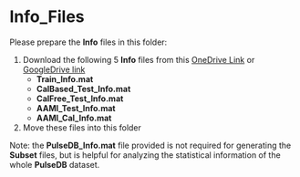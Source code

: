 # Info_Files

Please prepare the **Info** files in this folder:

1. Download the following 5 **Info** files from this [OneDrive Link](https://rutgersconnect-my.sharepoint.com/:f:/g/personal/ww329_soe_rutgers_edu/Ern2XAhBoLhLsPF_KrAVbQEBy_hVSIKg3iZawRscJEO1LA?e=qeasPY) or [GoogleDrive link](https://drive.google.com/drive/folders/1wcw4PEGttM3EY0-syayp2Q3rPHIQ1hns?usp=sharing)
   * **Train_Info.mat**
   * **CalBased_Test_Info.mat**
   * **CalFree_Test_Info.mat**
   * **AAMI_Test_Info.mat**
   * **AAMI_Cal_Info.mat**
2. Move these files into this folder

Note: the **PulseDB_Info.mat** file provided is not required for generating the **Subset** files, but is helpful for analyzing the statistical information of the whole **PulseDB** dataset. 
